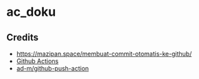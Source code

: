 # ac_doku



## Credits

- https://mazipan.space/membuat-commit-otomatis-ke-github/
- [Github Actions](https://github.com/features/actions)
- [ad-m/github-push-action](https://github.com/ad-m/github-push-action)
